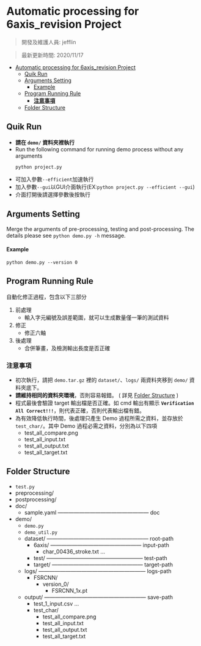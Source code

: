 # Automatic processing for 6axis_revision Project
> 開發及維護人員: jefflin

> 最新更新時間: 2020/11/17

- [Automatic processing for 6axis_revision Project](#automatic-processing-for-6axis_revision-project)
  - [Quik Run](#quik-run)
  - [Arguments Setting](#arguments-setting)
      - [Example](#example)
  - [Program Running Rule](#program-running-rule)
    - [**注意事項**](#注意事項)
  - [Folder Structure](#folder-structure)

## Quik Run
- **請在 `demo/` 資料夾裡執行**
- Run the following command for running demo process without any arguments
	```
	python project.py
	```
- 可加入參數`--efficient`加速執行
- 加入參數`--gui`以GUI介面執行(EX:`python project.py --efficient --gui`)
- 介面打開後請選擇參數後按執行

## Arguments Setting
Merge the arguments of pre-processing, testing and post-processing. The details please see ```python demo.py -h``` message.

#### Example
```
python demo.py --version 0
```

## Program Running Rule
自動化修正過程，包含以下三部分
1. 前處理
   - 輸入字元編號及誤差範圍，就可以生成數量僅一筆的測試資料
2. 修正
   - 修正六軸 
3. 後處理
   - 合併筆畫，及檢測輸出長度是否正確

### **注意事項**
- 初次執行，請把 `demo.tar.gz` 裡的 `dataset/`、`logs/` 兩資料夾移到 `demo/` 資料夾底下。
- **請維持相同的資料夾環境**，否則容易報錯。 ( 詳見 [Folder Structure](#Folder-Structure) )
- 程式最後會驗證 target 輸出檔是否正確。如 cmd 輸出有顯示 **`Verification All Correct!!!`**，則代表正確，否則代表輸出檔有錯。
- 為有效降低執行時間，後處理只產生 Demo 過程所需之資料，並存放於 `test_char/`。其中 Demo 過程必需之資料，分別為以下四項
  - test_all_compare.png
  - test_all_input.txt
  - test_all_output.txt
  - test_all_target.txt

## Folder Structure

- `test.py`
- preprocessing/
- postprocessing/
- doc/
    - sample.yaml          ————————————————— doc
- demo/
    - `demo.py`
    - `demo_util.py`
    - dataset/             ——————————————————— root-path
        - 6axis/           ————————————————— input-path
            - char_00436_stroke.txt ...
        - test/             —————————————————— test-path
        - target/         ————————————————— target-path
    - logs/                  ———————————————————— logs-path
        - FSRCNN/
            - version_0/
                - FSRCNN_1x.pt
    - output/              ——————————————————— save-path
        - test_1_input.csv ...
        - test_char/
            - test_all_compare.png
            - test_all_input.txt
            - test_all_output.txt
            - test_all_target.txt
